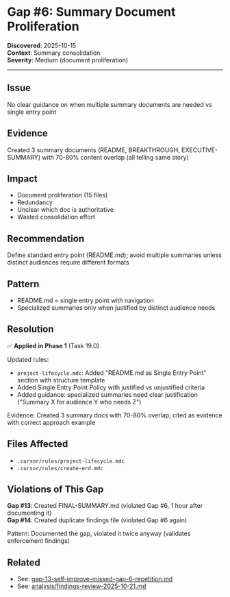# Gap #6: Summary Document Proliferation

**Discovered**: 2025-10-15  
**Context**: Summary consolidation  
**Severity**: Medium (document proliferation)

---

## Issue

No clear guidance on when multiple summary documents are needed vs single entry point

## Evidence

Created 3 summary documents (README, BREAKTHROUGH, EXECUTIVE-SUMMARY) with 70-80% content overlap (all telling same story)

## Impact

- Document proliferation (15 files)
- Redundancy
- Unclear which doc is authoritative
- Wasted consolidation effort

## Recommendation

Define standard entry point (README.md); avoid multiple summaries unless distinct audiences require different formats

## Pattern

- README.md = single entry point with navigation
- Specialized summaries only when justified by distinct audience needs

## Resolution

✅ **Applied in Phase 1** (Task 19.0)

Updated rules:

- `project-lifecycle.mdc`: Added "README.md as Single Entry Point" section with structure template
- Added Single Entry Point Policy with justified vs unjustified criteria
- Added guidance: specialized summaries need clear justification ("Summary X for audience Y who needs Z")

Evidence: Created 3 summary docs with 70-80% overlap; cited as evidence with correct approach example

## Files Affected

- `.cursor/rules/project-lifecycle.mdc`
- `.cursor/rules/create-erd.mdc`

## Violations of This Gap

**Gap #13**: Created FINAL-SUMMARY.md (violated Gap #6, 1 hour after documenting it)  
**Gap #14**: Created duplicate findings file (violated Gap #6 again)

Pattern: Documented the gap, violated it twice anyway (validates enforcement findings)

## Related

- See: [gap-13-self-improve-missed-gap-6-repetition.md](gap-13-self-improve-missed-gap-6-repetition.md)
- See: [analysis/findings-review-2025-10-21.md](../analysis/findings-review-2025-10-21.md)
